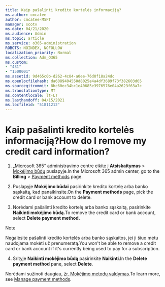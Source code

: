 ```yaml
---
title: Kaip pašalinti kredito kortelės informaciją?
ms.author: cmcatee
author: cmcatee-MSFT
manager: scotv
ms.date: 04/21/2020
ms.audience: Admin
ms.topic: article
ms.service: o365-administration
ROBOTS: NOINDEX, NOFOLLOW
localization_priority: Normal
ms.collection: Adm_O365
ms.custom:
- "431"
- "1500001"
ms.assetid: 9d465c0b-d262-4c84-a0ee-76d0f18a24dc
ms.openlocfilehash: da6089404550d8025e4a4df3689f73f382603d65
ms.sourcegitcommit: 8bc60ec34bc1e40685e3976576e04a2623f63a7c
ms.translationtype: MT
ms.contentlocale: lt-LT
ms.lasthandoff: 04/15/2021
ms.locfileid: "51811212"
---
```

# <a name="how-do-i-remove-my-credit-card-information"></a><span data-ttu-id="c337f-102">Kaip pašalinti kredito kortelės informaciją?</span><span class="sxs-lookup"><span data-stu-id="c337f-102">How do I remove my credit card information?</span></span>

1. <span data-ttu-id="c337f-103">„Microsoft 365“ administravimo centre eikite į **Atsiskaitymas** \> [Mokėjimo būdų](https://go.microsoft.com/fwlink/p/?linkid=2018806) puslapyje.</span><span class="sxs-lookup"><span data-stu-id="c337f-103">In the Microsoft 365 admin center, go to the **Billing** \> [Payment methods](https://go.microsoft.com/fwlink/p/?linkid=2018806) page.</span></span>

2. <span data-ttu-id="c337f-104">Puslapyje **Mokėjimo būdai** pasirinkite kredito kortelę arba banko sąskaitą, kad panaikinsite.</span><span class="sxs-lookup"><span data-stu-id="c337f-104">On the **Payment methods** page, pick the credit card or bank account to delete.</span></span>

3. <span data-ttu-id="c337f-105">Norėdami pašalinti kredito kortelę arba banko sąskaitą, pasirinkite **Naikinti mokėjimo būdą.**</span><span class="sxs-lookup"><span data-stu-id="c337f-105">To remove the credit card or bank account, select **Delete payment method.**</span></span>

> [!NOTE]
> <span data-ttu-id="c337f-106">Negalėsite pašalinti kredito kortelės arba banko sąskaitos, jei ji šiuo metu naudojama mokėti už prenumeratą.</span><span class="sxs-lookup"><span data-stu-id="c337f-106">You won't be able to remove a credit card or bank account if it's currently being used to pay for a subscription.</span></span>

4. <span data-ttu-id="c337f-107">Srityje **Naikinti mokėjimo būdą** pasirinkite **Naikinti**.</span><span class="sxs-lookup"><span data-stu-id="c337f-107">In the **Delete payment method** pane, select **Delete**.</span></span>

<span data-ttu-id="c337f-108">Norėdami sužinoti daugiau, [žr. Mokėjimo metodų valdymas](https://docs.microsoft.com/microsoft-365/commerce/billing-and-payments/manage-payment-methods).</span><span class="sxs-lookup"><span data-stu-id="c337f-108">To learn more, see [Manage payment methods](https://docs.microsoft.com/microsoft-365/commerce/billing-and-payments/manage-payment-methods).</span></span>